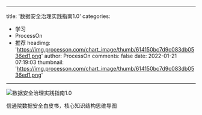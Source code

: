
---
title: '数据安全治理实践指南1.0'
categories: 
 - 学习
 - ProcessOn
 - 推荐
headimg: 'https://img.processon.com/chart_image/thumb/614150bc7d9c083db0536ed1.png'
author: ProcessOn
comments: false
date: 2022-01-21 07:19:03
thumbnail: 'https://img.processon.com/chart_image/thumb/614150bc7d9c083db0536ed1.png'
---

<div>   
<img class="thumb" alt="数据安全治理实践指南1.0" src="https://img.processon.com/chart_image/thumb/614150bc7d9c083db0536ed1.png" referrerpolicy="no-referrer">
<p>信通院数据安全白皮书，核心知识结构思维导图</p>  
</div>
            